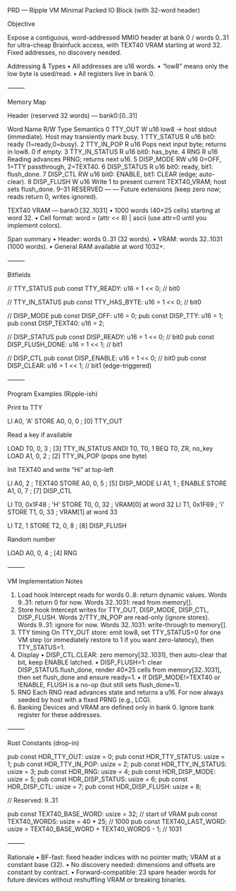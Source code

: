 PRD — Ripple VM Minimal Packed IO Block (with 32-word header)

Objective

Expose a contiguous, word-addressed MMIO header at bank 0 / words 0..31 for ultra-cheap Brainfuck access, with TEXT40 VRAM starting at word 32. Fixed addresses, no discovery needed.

Addressing & Types
•	All addresses are u16 words.
•	“low8” means only the low byte is used/read.
•	All registers live in bank 0.

⸻

Memory Map

Header (reserved 32 words) — bank0:[0..31]

Word	Name	R/W	Type	Semantics
0	TTY_OUT	W	u16	low8 → host stdout (immediate). Host may transiently mark busy.
1	TTY_STATUS	R	u16	bit0: ready (1=ready,0=busy).
2	TTY_IN_POP	R	u16	Pops next input byte; returns in low8. 0 if empty.
3	TTY_IN_STATUS	R	u16	bit0: has_byte.
4	RNG	R	u16	Reading advances PRNG; returns next u16.
5	DISP_MODE	RW	u16	0=OFF, 1=TTY passthrough, 2=TEXT40.
6	DISP_STATUS	R	u16	bit0: ready, bit1: flush_done.
7	DISP_CTL	RW	u16	bit0: ENABLE, bit1: CLEAR (edge; auto-clear).
8	DISP_FLUSH	W	u16	Write 1 to present current TEXT40_VRAM; host sets flush_done.
9–31	RESERVED	—	—	Future extensions (keep zero now; reads return 0, writes ignored).

TEXT40 VRAM — bank0:[32..1031]
•	1000 words (40×25 cells) starting at word 32.
•	Cell format: word = (attr << 8) | ascii (use attr=0 until you implement colors).

Span summary
•	Header: words 0..31 (32 words).
•	VRAM: words 32..1031 (1000 words).
•	General RAM available at word 1032+.

⸻

Bitfields

// TTY_STATUS
pub const TTY_READY: u16 = 1 << 0;      // bit0

// TTY_IN_STATUS
pub const TTY_HAS_BYTE: u16 = 1 << 0;   // bit0

// DISP_MODE
pub const DISP_OFF:    u16 = 0;
pub const DISP_TTY:    u16 = 1;
pub const DISP_TEXT40: u16 = 2;

// DISP_STATUS
pub const DISP_READY:      u16 = 1 << 0;  // bit0
pub const DISP_FLUSH_DONE: u16 = 1 << 1;  // bit1

// DISP_CTL
pub const DISP_ENABLE: u16 = 1 << 0;    // bit0
pub const DISP_CLEAR:  u16 = 1 << 1;    // bit1 (edge-triggered)


⸻

Program Examples (Ripple-ish)

Print to TTY

LI  A0, 'A'
STORE A0, 0, 0          ; [0] TTY_OUT

Read a key if available

LOAD T0, 0, 3           ; [3] TTY_IN_STATUS
ANDI T0, T0, 1
BEQ  T0, ZR, no_key
LOAD A1, 0, 2           ; [2] TTY_IN_POP (pops one byte)

Init TEXT40 and write “Hi” at top-left

LI  A0, 2               ; TEXT40
STORE A0, 0, 5          ; [5] DISP_MODE
LI  A1, 1               ; ENABLE
STORE A1, 0, 7          ; [7] DISP_CTL

LI  T0, 0x1F48          ; 'H'
STORE T0, 0, 32         ; VRAM[0] at word 32
LI  T1, 0x1F69          ; 'i'
STORE T1, 0, 33         ; VRAM[1] at word 33

LI  T2, 1
STORE T2, 0, 8          ; [8] DISP_FLUSH

Random number

LOAD A0, 0, 4           ; [4] RNG


⸻

VM Implementation Notes
1.	Load hook
Intercept reads for words 0..8: return dynamic values.
Words 9..31: return 0 for now.
Words 32..1031: read from memory[].
2.	Store hook
Intercept writes for TTY_OUT, DISP_MODE, DISP_CTL, DISP_FLUSH.
Words 2/TTY_IN_POP are read-only (ignore stores).
Words 9..31: ignore for now.
Words 32..1031: write-through to memory[].
3.	TTY timing
On TTY_OUT store: emit low8, set TTY_STATUS=0 for one VM step (or immediately restore to 1 if you want zero-latency), then TTY_STATUS=1.
4.	Display
•	DISP_CTL.CLEAR: zero memory[32..1031], then auto-clear that bit, keep ENABLE latched.
•	DISP_FLUSH=1: clear DISP_STATUS.flush_done, render 40×25 cells from memory[32..1031], then set flush_done and ensure ready=1.
•	If DISP_MODE!=TEXT40 or !ENABLE, FLUSH is a no-op (but still sets flush_done=1).
5.	RNG
Each RNG read advances state and returns a u16. For now always seeded by host with a fixed PRNG (e.g., LCG).
6.	Banking
Devices and VRAM are defined only in bank 0. Ignore bank register for these addresses.

⸻

Rust Constants (drop-in)

pub const HDR_TTY_OUT: usize       = 0;
pub const HDR_TTY_STATUS: usize    = 1;
pub const HDR_TTY_IN_POP: usize    = 2;
pub const HDR_TTY_IN_STATUS: usize = 3;
pub const HDR_RNG: usize           = 4;
pub const HDR_DISP_MODE: usize     = 5;
pub const HDR_DISP_STATUS: usize   = 6;
pub const HDR_DISP_CTL: usize      = 7;
pub const HDR_DISP_FLUSH: usize    = 8;

// Reserved: 9..31

pub const TEXT40_BASE_WORD: usize  = 32;         // start of VRAM
pub const TEXT40_WORDS: usize      = 40 * 25;    // 1000
pub const TEXT40_LAST_WORD: usize  = TEXT40_BASE_WORD + TEXT40_WORDS - 1; // 1031


⸻

Rationale
•	BF-fast: fixed header indices with no pointer math; VRAM at a constant base (32).
•	No discovery needed: dimensions and offsets are constant by contract.
•	Forward-compatible: 23 spare header words for future devices without reshuffling VRAM or breaking binaries.
